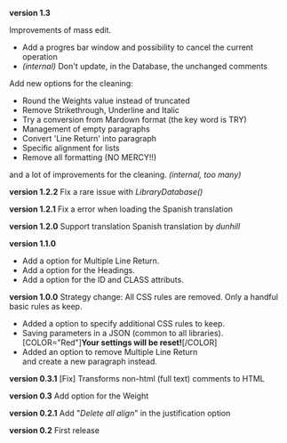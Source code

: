 **version 1.3**

Improvements of mass edit.
- Add a progres bar window and possibility to cancel the current operation
- *(internal)* Don't update, in the Database, the unchanged comments

Add new options for the cleaning:
- Round the Weights value instead of truncated
- Remove Strikethrough, Underline and Italic
- Try a conversion from Mardown format (the key word is TRY)
- Management of empty paragraphs
- Convert 'Line Return' into paragraph
- Specific alignment for lists
- Remove all formatting (NO MERCY!!)

and a lot of improvements for the cleaning. *(internal, too many)*

**version 1.2.2**
Fix a rare issue with *LibraryDatabase()*

**version 1.2.1**
Fix a error when loading the Spanish translation 

**version 1.2.0**
Support translation
Spanish translation by *dunhill*

**version 1.1.0**
- Add a option for Multiple Line Return.
- Add a option for the Headings.
- Add a option for the ID and CLASS attributs.

**version 1.0.0**
Strategy change: All CSS rules are removed. Only a handful basic rules as keep.
- Added a option to specify additional CSS rules to keep.
- Saving parameters in a JSON (common to all libraries). [COLOR="Red"]**Your settings will be reset!**[/COLOR]
- Added an option to remove Multiple Line Return <br> and create a new paragraph instead.

**version 0.3.1**
[Fix] Transforms non-html (full text) comments to HTML

**version 0.3**
Add option for the Weight

**version 0.2.1**
Add "*Delete all align*" in the justification option

**version 0.2**
First release